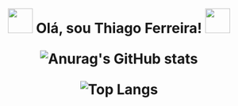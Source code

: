 <h1 align="center">
<img src="https://images.gamebanana.com/img/ico/sprays/sasuke.gif" width="50"> Olá, sou Thiago Ferreira! <img src="https://static.wikia.nocookie.net/valorant/images/5/54/Reaver%2C_EP_5_Spray.gif/revision/latest?cb=20220809145507" width="50" 
/h1>

![Anurag's GitHub stats](https://github-readme-stats.vercel.app/api?username=itsthiagow&show_icons=true&theme=transparent)

![Top Langs](https://github-readme-stats.vercel.app/api/top-langs/?username=anuraghazra&layout=compact)
